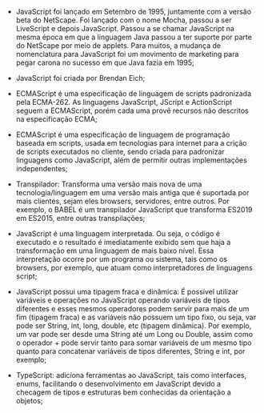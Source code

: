 - JavaScript foi lançado em Setembro de 1995, juntamente com a versão beta do NetScape. Foi lançado com o nome Mocha, passou a ser LiveScript e depois JavaScript. Passou a se chamar JavaScript na mesma época em que a linguagem Java passou a ter 
suporte por parte do NetScape por meio de applets. Para muitos, a mudança de nomenclatura para JavaScript foi um movimento de marketing para pegar carona no sucesso em que Java fazia em 1995;

- JavaScript foi criada por Brendan Eich;

- ECMAScript é uma especificação de linguagem de scripts padronizada pela ECMA-262. As linguagens JavaScript, JScript e ActionScript seguem a ECMAScript, porém cada uma provê recursos não descritos na especificação ECMA;

- ECMAScript é uma especificação de linguagem de programação baseada em scripts, usada em tecnologias para internet para a crição de scripts executados no cliente, sendo criada para padronizar linguagens como JavaScript, além de permitir outras implementações independentes;

- Transpilador: Transforma uma versão mais nova de uma tecnologia/linguagem em uma versão mais antiga que é suportada por mais clientes, sejam eles browsers, servidores, entre outros. Por exemplo, o BABEL é um transpilador JavaScript que transforma ES2019 em ES2015, entre outras transpilações;

- JavaScript é uma linguagem interpretada. Ou seja, o código é executado e o resultado é imediatamente exibido sem que haja a transformação em uma linguagem de mais baixo nível. Essa interpretação ocorre por um programa ou sistema, tais como os browsers, por exemplo, que atuam como interpretadores de linguagens script;

- JavaScript possui uma tipagem fraca e dinâmica: É possível utilizar variáveis e operações no JavaScript operando variáveis de tipos diferentes e esses mesmos operadores podem servir para mais de um fim (tipagem fraca) e as variáveis não possuem um tipo fixo, ou seja, var pode ser String, int, long, double, etc (tipagem dinâmica). Por exemplo, um var pode ser desde uma String até um Long ou Double, assim como o operador + pode servir tanto para somar variáveis de um mesmo tipo quanto para concatenar variáveis de tipos diferentes, String e int, por exemplo;

- TypeScript: adiciona ferramentas ao JavaScript, tais como interfaces, enums, facilitando o desenvolvimento em JavaScript devido a checagem de tipos e estruturas bem conhecidas da orientação a objetos;